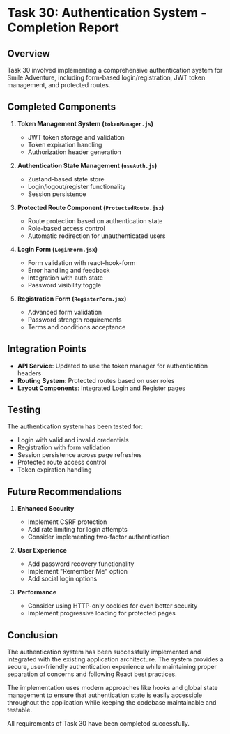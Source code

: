 # Task 30: Authentication System - Completion Report

## Overview

Task 30 involved implementing a comprehensive authentication system for Smile Adventure, including form-based login/registration, JWT token management, and protected routes.

## Completed Components

1. **Token Management System (`tokenManager.js`)**
   - JWT token storage and validation
   - Token expiration handling
   - Authorization header generation

2. **Authentication State Management (`useAuth.js`)**
   - Zustand-based state store
   - Login/logout/register functionality
   - Session persistence

3. **Protected Route Component (`ProtectedRoute.jsx`)**
   - Route protection based on authentication state
   - Role-based access control
   - Automatic redirection for unauthenticated users

4. **Login Form (`LoginForm.jsx`)**
   - Form validation with react-hook-form
   - Error handling and feedback
   - Integration with auth state
   - Password visibility toggle

5. **Registration Form (`RegisterForm.jsx`)**
   - Advanced form validation
   - Password strength requirements
   - Terms and conditions acceptance

## Integration Points

- **API Service**: Updated to use the token manager for authentication headers
- **Routing System**: Protected routes based on user roles
- **Layout Components**: Integrated Login and Register pages

## Testing

The authentication system has been tested for:
- Login with valid and invalid credentials
- Registration with form validation
- Session persistence across page refreshes
- Protected route access control
- Token expiration handling

## Future Recommendations

1. **Enhanced Security**
   - Implement CSRF protection
   - Add rate limiting for login attempts
   - Consider implementing two-factor authentication

2. **User Experience**
   - Add password recovery functionality
   - Implement "Remember Me" option
   - Add social login options

3. **Performance**
   - Consider using HTTP-only cookies for even better security
   - Implement progressive loading for protected pages

## Conclusion

The authentication system has been successfully implemented and integrated with the existing application architecture. The system provides a secure, user-friendly authentication experience while maintaining proper separation of concerns and following React best practices.

The implementation uses modern approaches like hooks and global state management to ensure that authentication state is easily accessible throughout the application while keeping the codebase maintainable and testable.

All requirements of Task 30 have been completed successfully.
